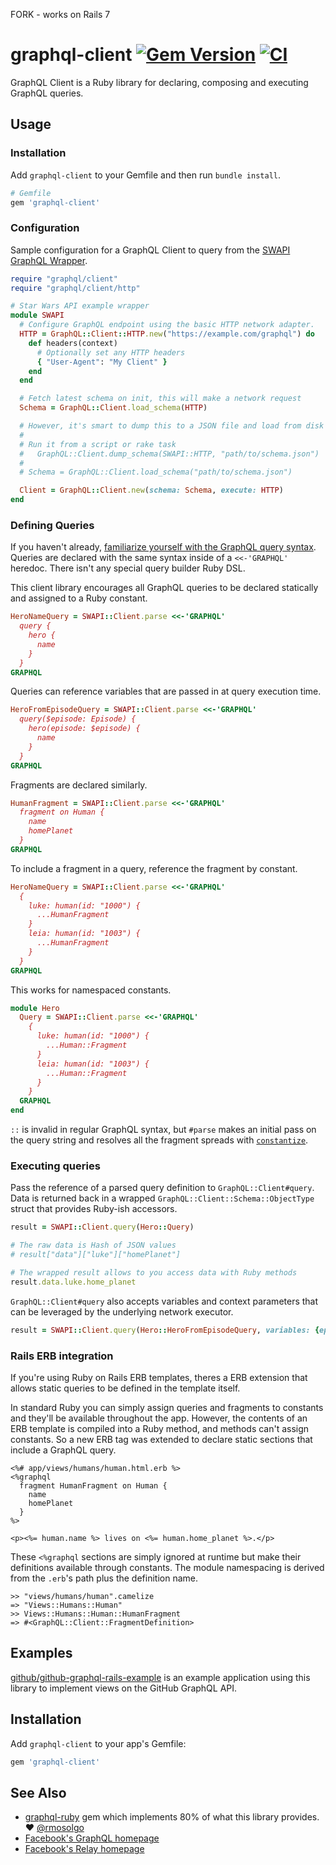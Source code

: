 FORK - works on Rails 7

# graphql-client [![Gem Version](https://badge.fury.io/rb/graphql-client.svg)](https://badge.fury.io/rb/graphql-client) [![CI](https://github.com/github/graphql-client/workflows/CI/badge.svg)](https://github.com/github/graphql-client/actions?query=workflow)

GraphQL Client is a Ruby library for declaring, composing and executing GraphQL queries.

## Usage

### Installation

Add `graphql-client` to your Gemfile and then run `bundle install`.

```ruby
# Gemfile
gem 'graphql-client'
```

### Configuration

Sample configuration for a GraphQL Client to query from the [SWAPI GraphQL Wrapper](https://github.com/graphql/swapi-graphql).

```ruby
require "graphql/client"
require "graphql/client/http"

# Star Wars API example wrapper
module SWAPI
  # Configure GraphQL endpoint using the basic HTTP network adapter.
  HTTP = GraphQL::Client::HTTP.new("https://example.com/graphql") do
    def headers(context)
      # Optionally set any HTTP headers
      { "User-Agent": "My Client" }
    end
  end  

  # Fetch latest schema on init, this will make a network request
  Schema = GraphQL::Client.load_schema(HTTP)

  # However, it's smart to dump this to a JSON file and load from disk
  #
  # Run it from a script or rake task
  #   GraphQL::Client.dump_schema(SWAPI::HTTP, "path/to/schema.json")
  #
  # Schema = GraphQL::Client.load_schema("path/to/schema.json")

  Client = GraphQL::Client.new(schema: Schema, execute: HTTP)
end
```

### Defining Queries

If you haven't already, [familiarize yourself with the GraphQL query syntax](http://graphql.org/docs/queries/). Queries are declared with the same syntax inside of a `<<-'GRAPHQL'` heredoc. There isn't any special query builder Ruby DSL.

This client library encourages all GraphQL queries to be declared statically and assigned to a Ruby constant.

```ruby
HeroNameQuery = SWAPI::Client.parse <<-'GRAPHQL'
  query {
    hero {
      name
    }
  }
GRAPHQL
```

Queries can reference variables that are passed in at query execution time.

```ruby
HeroFromEpisodeQuery = SWAPI::Client.parse <<-'GRAPHQL'
  query($episode: Episode) {
    hero(episode: $episode) {
      name
    }
  }
GRAPHQL
```

Fragments are declared similarly.

```ruby
HumanFragment = SWAPI::Client.parse <<-'GRAPHQL'
  fragment on Human {
    name
    homePlanet
  }
GRAPHQL
```

To include a fragment in a query, reference the fragment by constant.

```ruby
HeroNameQuery = SWAPI::Client.parse <<-'GRAPHQL'
  {
    luke: human(id: "1000") {
      ...HumanFragment
    }
    leia: human(id: "1003") {
      ...HumanFragment
    }
  }
GRAPHQL
```

This works for namespaced constants.

```ruby
module Hero
  Query = SWAPI::Client.parse <<-'GRAPHQL'
    {
      luke: human(id: "1000") {
        ...Human::Fragment
      }
      leia: human(id: "1003") {
        ...Human::Fragment
      }
    }
  GRAPHQL
end
```

`::` is invalid in regular GraphQL syntax, but `#parse` makes an initial pass on the query string and resolves all the fragment spreads with [`constantize`](http://api.rubyonrails.org/classes/ActiveSupport/Inflector.html#method-i-constantize).

### Executing queries

Pass the reference of a parsed query definition to `GraphQL::Client#query`. Data is returned back in a wrapped `GraphQL::Client::Schema::ObjectType` struct that provides Ruby-ish accessors.

```ruby
result = SWAPI::Client.query(Hero::Query)

# The raw data is Hash of JSON values
# result["data"]["luke"]["homePlanet"]

# The wrapped result allows to you access data with Ruby methods
result.data.luke.home_planet
```

`GraphQL::Client#query` also accepts variables and context parameters that can be leveraged by the underlying network executor.

```ruby
result = SWAPI::Client.query(Hero::HeroFromEpisodeQuery, variables: {episode: "JEDI"}, context: {user_id: current_user_id})
```

### Rails ERB integration

If you're using Ruby on Rails ERB templates, theres a ERB extension that allows static queries to be defined in the template itself.

In standard Ruby you can simply assign queries and fragments to constants and they'll be available throughout the app. However, the contents of an ERB template is compiled into a Ruby method, and methods can't assign constants. So a new ERB tag was extended to declare static sections that include a GraphQL query.

```erb
<%# app/views/humans/human.html.erb %>
<%graphql
  fragment HumanFragment on Human {
    name
    homePlanet
  }
%>

<p><%= human.name %> lives on <%= human.home_planet %>.</p>
```

These `<%graphql` sections are simply ignored at runtime but make their definitions available through constants. The module namespacing is derived from the `.erb`'s path plus the definition name.

```
>> "views/humans/human".camelize
=> "Views::Humans::Human"
>> Views::Humans::Human::HumanFragment
=> #<GraphQL::Client::FragmentDefinition>
```

## Examples

[github/github-graphql-rails-example](https://github.com/github/github-graphql-rails-example) is an example application using this library to implement views on the GitHub GraphQL API.

## Installation

Add `graphql-client` to your app's Gemfile:

```ruby
gem 'graphql-client'
```

## See Also

* [graphql-ruby](https://github.com/rmosolgo/graphql-ruby) gem which implements 80% of what this library provides. ❤️ [@rmosolgo](https://github.com/rmosolgo)
* [Facebook's GraphQL homepage](http://graphql.org/)
* [Facebook's Relay homepage](https://facebook.github.io/relay/)
